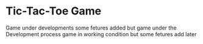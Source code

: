 # Tic-Tac-Toe Game
Game under developments
some fetures added but game under the Development process game in working condition but some fetures add later